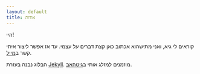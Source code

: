 ```yaml
---
layout: default
title: אודות
---
```

היי!

קוראים לי גיא, ואני מתישהוא אכתוב כאן קצת דברים על עצמי. עד אז אפשר ליצור איתי קשר ב[מייל](mailto:guytepper@gmail.com).

הבלוג נבנה בעזרת [Jekyll](http://jekyllrb.com/). מוזמנים למזלג אותי
 ב[גיטהאב](https://github.com/guytepper/devhead.co.il).
